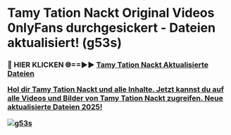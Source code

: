 # Tamy Tation Nackt Original Videos 0nlyFans durchgesickert - Dateien aktualisiert! (g53s)

<h3>🔴 HIER KLICKEN 🌐==►► <a href="https://tinyurl.com/h6vf6nb8" rel="nofollow">Tamy Tation Nackt Aktualisierte Dateien

Hol dir Tamy Tation Nackt und alle Inhalte. Jetzt kannst du auf alle Videos und Bilder von Tamy Tation Nackt zugreifen. Neue aktualisierte Dateien 2025!

[![g53s](https://i.imgur.com/sD4kR3V.gif)](https://tinyurl.com/h6vf6nb8)
